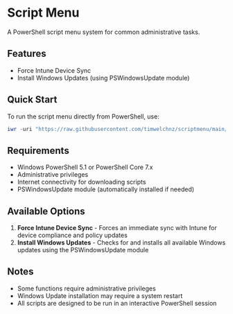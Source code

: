 # Script Menu

A PowerShell script menu system for common administrative tasks.

## Features

- Force Intune Device Sync
- Install Windows Updates (using PSWindowsUpdate module)

## Quick Start

To run the script menu directly from PowerShell, use:

```powershell
iwr -uri "https://raw.githubusercontent.com/timwelchnz/scriptmenu/main/menu.ps1" | iex
```

## Requirements

- Windows PowerShell 5.1 or PowerShell Core 7.x
- Administrative privileges
- Internet connectivity for downloading scripts
- PSWindowsUpdate module (automatically installed if needed)

## Available Options

1. **Force Intune Device Sync** - Forces an immediate sync with Intune for device compliance and policy updates
2. **Install Windows Updates** - Checks for and installs all available Windows updates using the PSWindowsUpdate module

## Notes

- Some functions require administrative privileges
- Windows Update installation may require a system restart
- All scripts are designed to be run in an interactive PowerShell session